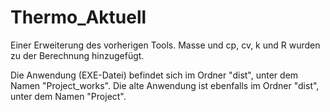# Thermo_Aktuell 
Einer Erweiterung des vorherigen Tools.
Masse und cp, cv, k und R wurden zu der Berechnung hinzugefügt.

Die Anwendung (EXE-Datei) befindet sich im Ordner "dist", unter dem Namen "Project_works".
Die alte Anwendung ist ebenfalls im Ordner "dist", unter dem Namen "Project".
